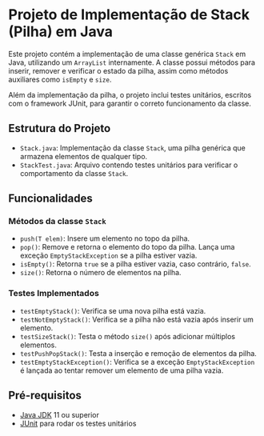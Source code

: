 # Projeto de Implementação de Stack (Pilha) em Java

Este projeto contém a implementação de uma classe genérica `Stack` em Java, utilizando um `ArrayList` internamente. A classe possui métodos para inserir, remover e verificar o estado da pilha, assim como métodos auxiliares como `isEmpty` e `size`.

Além da implementação da pilha, o projeto inclui testes unitários, escritos com o framework JUnit, para garantir o correto funcionamento da classe.

## Estrutura do Projeto

- `Stack.java`: Implementação da classe `Stack`, uma pilha genérica que armazena elementos de qualquer tipo.
- `StackTest.java`: Arquivo contendo testes unitários para verificar o comportamento da classe `Stack`.

## Funcionalidades

### Métodos da classe `Stack`
- `push(T elem)`: Insere um elemento no topo da pilha.
- `pop()`: Remove e retorna o elemento do topo da pilha. Lança uma exceção `EmptyStackException` se a pilha estiver vazia.
- `isEmpty()`: Retorna `true` se a pilha estiver vazia, caso contrário, `false`.
- `size()`: Retorna o número de elementos na pilha.

### Testes Implementados

- `testEmptyStack()`: Verifica se uma nova pilha está vazia.
- `testNotEmptyStack()`: Verifica se a pilha não está vazia após inserir um elemento.
- `testSizeStack()`: Testa o método `size()` após adicionar múltiplos elementos.
- `testPushPopStack()`: Testa a inserção e remoção de elementos da pilha.
- `testEmptyStackException()`: Verifica se a exceção `EmptyStackException` é lançada ao tentar remover um elemento de uma pilha vazia.

## Pré-requisitos

- [Java JDK](https://www.oracle.com/java/technologies/javase-jdk11-downloads.html) 11 ou superior
- [JUnit](https://junit.org/junit5/) para rodar os testes unitários


